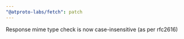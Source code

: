 ```yaml
---
"@atproto-labs/fetch": patch
---
```


Response mime type check is now case-insensitive (as per rfc2616)
